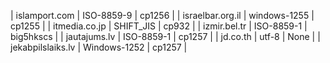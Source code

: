 | islamport.com | ISO-8859-9 | cp1256 |
| israelbar.org.il | windows-1255 | cp1255 |
| itmedia.co.jp | SHIFT_JIS | cp932 |
| izmir.bel.tr | ISO-8859-1 | big5hkscs |
| jautajums.lv | ISO-8859-1 | cp1257 |
| jd.co.th | utf-8 | None |
| jekabpilslaiks.lv | Windows-1252 | cp1257 |
